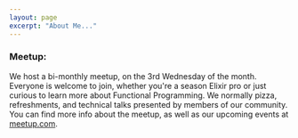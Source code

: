 ```yaml
---
layout: page
excerpt: "About Me..."
---
```


### Meetup:

We host a bi-monthly meetup, on the 3rd Wednesday of the month. Everyone is welcome to join, whether you're a season Elixir pro or just curious to learn more about Functional Programming. We normally pizza, refreshments, and technical talks presented by members of our community. You can find more info about the meetup, as well as our upcoming events at [meetup.com](https://www.meetup.com/elixir-calgary/).